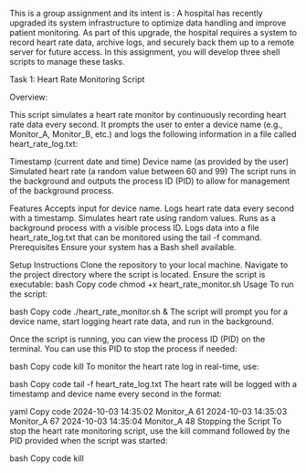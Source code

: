 This is a group assignment and its intent is : A hospital has recently upgraded its system infrastructure to optimize data handling and improve patient monitoring. As part of this upgrade, the hospital requires a system to record heart rate data, archive logs, and securely back them up to a remote server for future access. In this assignment, you will develop three shell scripts to manage these tasks.

Task 1: Heart Rate Monitoring Script

Overview:

This script simulates a heart rate monitor by continuously recording heart rate data every second. It prompts the user to enter a device name (e.g., Monitor_A, Monitor_B, etc.) and logs the following information in a file called heart_rate_log.txt:

Timestamp (current date and time)
Device name (as provided by the user)
Simulated heart rate (a random value between 60 and 99)
The script runs in the background and outputs the process ID (PID) to allow for management of the background process.

Features
Accepts input for device name.
Logs heart rate data every second with a timestamp.
Simulates heart rate using random values.
Runs as a background process with a visible process ID.
Logs data into a file heart_rate_log.txt that can be monitored using the tail -f command.
Prerequisites
Ensure your system has a Bash shell available.

Setup Instructions
Clone the repository to your local machine.
Navigate to the project directory where the script is located.
Ensure the script is executable:
bash
Copy code
chmod +x heart_rate_monitor.sh
Usage
To run the script:

bash
Copy code
./heart_rate_monitor.sh &
The script will prompt you for a device name, start logging heart rate data, and run in the background.

Once the script is running, you can view the process ID (PID) on the terminal. You can use this PID to stop the process if needed:

bash
Copy code
kill <PID>
To monitor the heart rate log in real-time, use:

bash
Copy code
tail -f heart_rate_log.txt
The heart rate will be logged with a timestamp and device name every second in the format:

yaml
Copy code
2024-10-03 14:35:02 Monitor_A 61
2024-10-03 14:35:03 Monitor_A 67
2024-10-03 14:35:04 Monitor_A 48
Stopping the Script
To stop the heart rate monitoring script, use the kill command followed by the PID provided when the script was started:

bash
Copy code
kill <PID>
